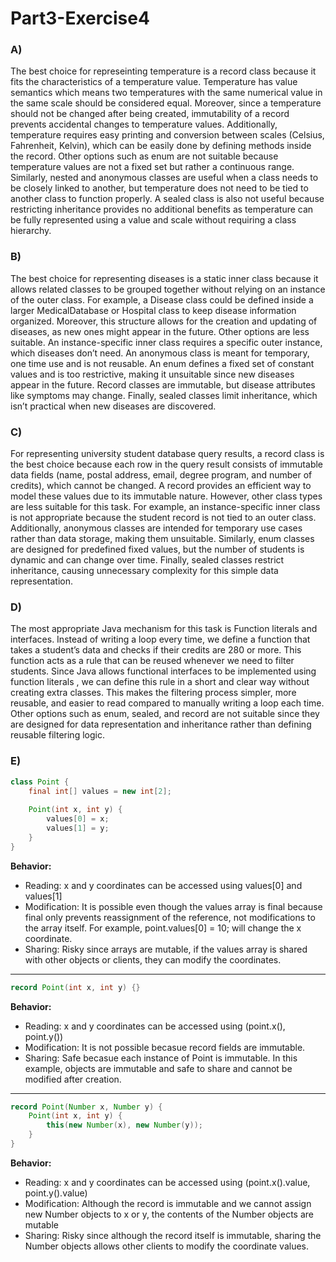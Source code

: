 # Part3-Exercise4

### A)

The best choice for represeinting temperature is a record class because it fits the characteristics of a temperature value. Temperature has value semantics which means two temperatures with the same numerical value in the same scale should be considered equal. Moreover, since a temperature should not be changed after being created, immutability of a record prevents accidental changes to temperature values. Additionally, temperature requires easy printing and conversion between scales (Celsius, Fahrenheit, Kelvin), which can be easily done by defining methods inside the record. Other options such as enum are not suitable because temperature values are not a fixed set but rather a continuous range. Similarly, nested and anonymous classes are useful when a class needs to be closely linked to another, but temperature does not need to be tied to another class to function properly. A sealed class is also not useful because restricting inheritance provides no additional benefits as temperature can be fully represented using a value and scale without requiring a class hierarchy.

### B)

The best choice for representing diseases is a static inner class because it allows related classes to be grouped together without relying on an instance of the outer class. For example, a Disease class could be defined inside a larger MedicalDatabase or Hospital class to keep disease information organized. Moreover, this structure allows for the creation and updating of diseases, as new ones might appear in the future. Other options are less suitable. An instance-specific inner class requires a specific outer instance, which diseases don’t need. An anonymous class is meant for temporary, one time use and is not reusable. An enum defines a fixed set of constant values and is too restrictive, making it unsuitable since new diseases appear in the future. Record classes are immutable, but disease attributes like symptoms may change. Finally, sealed classes limit inheritance, which isn’t practical when new diseases are discovered.




### C)

For representing university student database query results, a record class is the best choice because each row in the query result consists of immutable data fields (name, postal address, email, degree program, and number of credits), which cannot be changed. A record provides an efficient way to model these values due to its immutable nature. However, other class types are less suitable for this task. For example, an instance-specific inner class is not appropriate because the student record is not tied to an outer class. Additionally, anonymous classes are intended for temporary use cases rather than data storage, making them unsuitable. Similarly, enum classes are designed for predefined fixed values, but the number of students is dynamic and can change over time. Finally, sealed classes restrict inheritance, causing unnecessary complexity for this simple data representation.

### D)

The most appropriate Java mechanism for this task is Function literals and interfaces. Instead of writing a loop every time, we define a function that takes a student’s data and checks if their credits are 280 or more. This function acts as a rule that can be reused whenever we need to filter students. Since Java allows functional interfaces to be implemented using function literals , we can define this rule in a short and clear way without creating extra classes. This makes the filtering process simpler, more reusable, and easier to read compared to manually writing a loop each time. Other options such as enum, sealed, and record are not suitable since they are designed for data representation and inheritance rather than defining reusable filtering logic.

### E)

```java
class Point {
    final int[] values = new int[2];
    
    Point(int x, int y) {
        values[0] = x;
        values[1] = y;
    }
}
```
**Behavior:**
- Reading: x and y coordinates can be accessed using values[0] and values[1]
- Modification: It is possible even though the values array is final because final only prevents reassignment of the reference, not modifications to the array itself. For example, point.values[0] = 10; will change the x coordinate.
- Sharing: Risky since arrays are mutable, if the values array is shared with other objects or clients, they can modify the coordinates. 

---


```java
record Point(int x, int y) {}
```
**Behavior:**
- Reading: x and y coordinates can be accessed using (point.x(), point.y())
- Modification: It is not possible becasue record fields are immutable.
- Sharing: Safe becasue each instance of Point is immutable.
In this example, objects are immutable and safe to share and cannot be modified after creation.

---

```java
record Point(Number x, Number y) {
    Point(int x, int y) {
        this(new Number(x), new Number(y));
    }
}

```
**Behavior:** 
- Reading: x and y coordinates can be accessed using (point.x().value, point.y().value)
- Modification: Although the record is immutable and we cannot assign new Number objects to x or y, the contents of the Number objects are mutable
- Sharing: Risky since although the record itself is immutable, sharing the Number objects allows other clients to modify the coordinate values. 






















